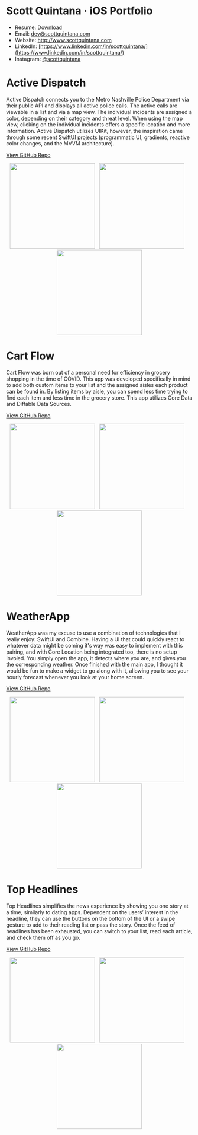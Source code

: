 # Scott Quintana · iOS Portfolio
- Resume: [Download](https://scottquintana.com/resume.pdf)
- Email: dev@scottquintana.com
- Website: http://www.scottquintana.com
- LinkedIn: [https://www.linkedin.com/in/scottquintana/](https://www.linkedin.com/in/scottquintana/)
- Instagram: [@scottquintana](https://www.instagram.com/scottquintana/)
#
# Active Dispatch
Active Dispatch connects you to the Metro Nashville Police Department via their public API and displays all active police calls. The active calls are viewable in a list and via a map view. The individual incidents are assigned a color, depending on their category and threat level. When using the map view, clicking on the individual incidents offers a specific location and more information. Active Dispatch utilizes UIKit, however, the inspiration came through some recent SwiftUI projects (programmatic UI, gradients, reactive color changes, and the MVVM architecture).

<a href="https://github.com/scottquintana/NashvilleActiveDispatch">View GitHub Repo</a>
<p align="center">
<img src="img/screenshots/activedispatch1.png" width="230">&nbsp;&nbsp;&nbsp;<img src="img/screenshots/activedispatch2.png" width="230">&nbsp;&nbsp;&nbsp;<img src="img/screenshots/activedispatch3.png" width="230">
</p>

# Cart Flow
Cart Flow was born out of a personal need for efficiency in grocery shopping in the time of COVID. This app was developed specifically in mind to add both custom items to your list and the assigned aisles each product can be found in. By listing items by aisle, you can spend less time trying to find each item and less time in the grocery store. This app utilizes Core Data and Diffable Data Sources.

<a href="https://github.com/scottquintana/CartFlow">View GitHub Repo</a>
<p align="center">
<img src="img/screenshots/cartflow1.png" width="230">&nbsp;&nbsp;&nbsp;<img src="img/screenshots/cartflow2.png" width="230">&nbsp;&nbsp;&nbsp;<img src="img/screenshots/cartflow3.png" width="230">
</p>

# WeatherApp
WeatherApp was my excuse to use a combination of technologies that I really enjoy: SwiftUI and Combine. Having a UI that could quickly react to whatever data might be coming it's way was easy to implement with this pairing, and with Core Location being integrated too, there is no setup involed. You simply open the app, it detects where you are, and gives you the corresponding weather. Once finished with the main app, I thought it would be fun to make a widget to go along with it, allowing you to see your hourly forecast whenever you look at your home screen.

<a href="https://github.com/scottquintana/WeatherApp-SwiftUI">View GitHub Repo</a>
<p align="center">
<img src="img/screenshots/weatherapp1.png" width="230">&nbsp;&nbsp;&nbsp;<img src="img/screenshots/weatherapp2.png" width="230">&nbsp;&nbsp;&nbsp;<img src="img/screenshots/weatherapp3.png" width="230">
</p>

# Top Headlines
Top Headlines simplifies the news experience by showing you one story at a time, similarly to dating apps. Dependent on the users’ interest in the headline, they can use the buttons on the bottom of the UI or a swipe gesture to add to their reading list or pass the story. Once the feed of headlines has been exhausted, you can switch to your list, read each article, and check them off as you go.

<a href="https://github.com/scottquintana/TopHeadlines">View GitHub Repo</a>
<p align="center">
<img src="img/screenshots/topheadlines1.png" width="230">&nbsp;&nbsp;&nbsp;<img src="img/screenshots/topheadlines2.png" width="230">&nbsp;&nbsp;&nbsp;<img src="img/screenshots/topheadlines3.png" width="230">
</p>
